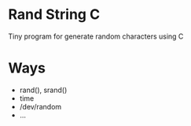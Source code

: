 # Rand String C

Tiny program for generate random characters using C

# Ways

- rand(), srand()
- time
- /dev/random
- ...
